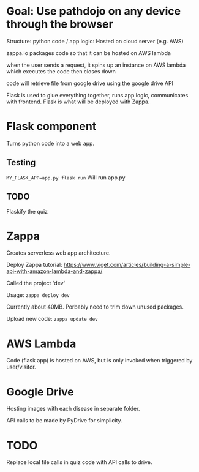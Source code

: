 # Goal: Use pathdojo on any device through the browser

Structure:
python code / app logic: Hosted on cloud server (e.g. AWS)

zappa.io packages code so that it can be hosted on AWS lambda

when the user sends a request, it spins up an instance on AWS lambda which executes the code then closes down

code will retrieve file from google drive using the google drive API

Flask is used to glue everything together, runs app logic, communicates with frontend. Flask is what will be deployed with Zappa.


# Flask component

Turns python code into a web app.

## Testing

`MY_FLASK_APP=app.py flask run` Will run app.py 

## TODO

Flaskify the quiz

# Zappa

Creates serverless web app architecture.

Deploy Zappa tutorial: https://www.viget.com/articles/building-a-simple-api-with-amazon-lambda-and-zappa/

Called the project 'dev'

Usage: `zappa deploy dev` 

Currently about 40MB. Porbably need to trim down unused packages.

Upload new code: `zappa update dev`


# AWS Lambda

Code (flask app) is hosted on AWS, but is only invoked when triggered by user/visitor.

# Google Drive

Hosting images with each disease in separate folder.

API calls to be made by PyDrive for simplicity.

# TODO

Replace local file calls in quiz code with API calls to drive.





